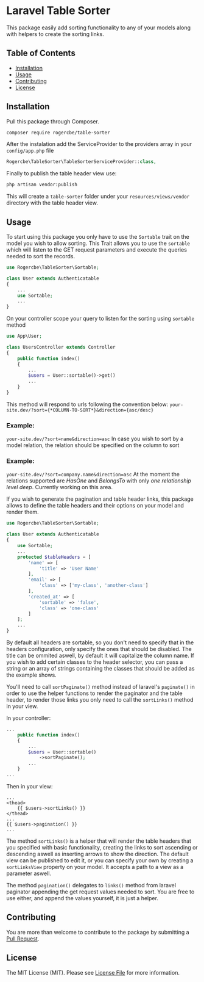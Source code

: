 # Laravel Table Sorter
This package easily add sorting functionality to any of your models along with helpers to create the sorting links.

## Table of Contents
- [Installation](#installation)
- [Usage](#usage)
- [Contributing](#contributing)
- [License](#license)

## Installation
Pull this package through Composer.
```sh
composer require rogercbe/table-sorter
```
After the instalation add the ServiceProvider to the providers array in your `config/app.php` file 
```php
Rogercbe\TableSorter\TableSorterServiceProvider::class,
```
Finally to publish the table header view use:
```sh
php artisan vendor:publish
```
This will create a `table-sorter` folder under your `resources/views/vendor` directory with the table header view.

## Usage
To start using this package you only have to use the `Sortable` trait on the model you wish to allow sorting. This Trait allows you to use the `sortable` which will listen to the GET request parameters and execute the queries needed to sort the records.
```php
use Rogercbe\TableSorter\Sortable;

class User extends Authenticatable
{
	...
	use Sortable;
	...
}
```
On your controller scope your query to listen for the sorting using `sortable` method
```php
use App\User;

class UsersController extends Controller
{
	public function index()
    {
    	...
        $users = User::sortable()->get()
        ...
    }
}
```
This method will respond to urls following the convention below:
`your-site.dev/?sort={*COLUMN-TO-SORT*}&direction={asc/desc}`
### Example:
`your-site.dev/?sort=name&direction=asc`
In case you wish to sort by a model relation, the relation should be specified on the column to sort
### Example:
``your-site.dev/?sort=company.name&direction=asc``
At the moment the relations supported are *HasOne* and *BelongsTo* with only *one relationship level deep*. Currently working on this area.

If you wish to generate the pagination and table header links, this package allows to define the table headers and their options on your model and render them.
```php
use Rogercbe\TableSorter\Sortable;

class User extends Authenticatable
{
    use Sortable;
    ...
    protected $tableHeaders = [
        'name' => [
        	'title' => 'User Name'
        ],
        'email' => [
        	'class' => ['my-class', 'another-class']
        ],
        'created_at' => [
			'sortable' => 'false',
			'class' => 'one-class'
        ]
    ];
    ...
}
```
By default all headers are sortable, so you don't need to specify that in the headers configuration, only specify the ones that should be disabled. The title can be ommited aswell, by default it will capitalize the column name. If you wish to add certain classes to the header selector, you can pass a string or an array of strings containing the classes that should be added as the example shows.

You'll need to call `sortPaginate()` method instead of laravel's `paginate()` in order to use the helper functions to render the paginator and the table header, to render those links you only need to call the `sortLinks()` method in your view.

In your controller:
```php
...
	public function index()
    {
    	...
        $users = User::sortable()
            ->sortPaginate();
        ...
    }
...
```
Then in your view:
```blade
...
<thead>
    {{ $users->sortLinks() }}
</thead>
...
{{ $users->pagination() }}
...
```
The method `sortLinks()` is a helper that will render the table headers that you specified with basic functionality, creating the links to sort ascending or descending aswell as inserting arrows to show the direction. The default view can be published to edit it, or you can specify your own by creating a `sortLinksView` property on your model. It accepts a path to a view as a parameter aswell.

The method `pagination()` delegates to `links()` method from laravel paginator appending the get request values needed to sort. You are free to use either, and append the values yourself, it is just a helper.

## Contributing
You are more than welcome to contribute to the package by submitting a [Pull Request](https://github.com/rogercbe/LaravelTableSorter/pulls).

## License
The MIT License (MIT). Please see [License File](https://github.com/rogercbe/LaravelTableSorter/blob/master/License) for more information.
